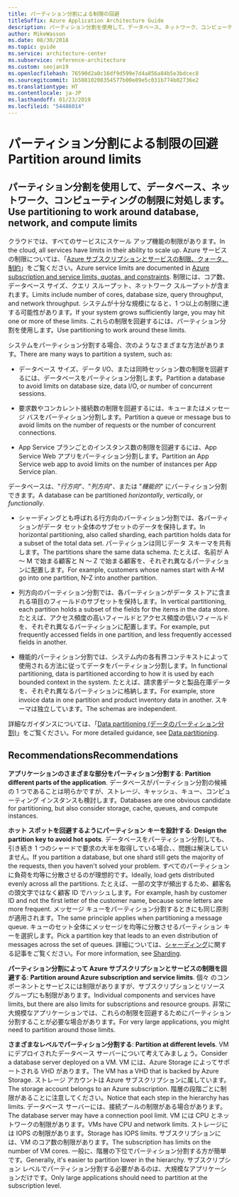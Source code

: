 ```yaml
---
title: パーティション分割による制限の回避
titleSuffix: Azure Application Architecture Guide
description: パーティション分割を使用して、データベース、ネットワーク、コンピューティングの制限に対処します。
author: MikeWasson
ms.date: 08/30/2018
ms.topic: guide
ms.service: architecture-center
ms.subservice: reference-architecture
ms.custom: seojan19
ms.openlocfilehash: 76590d2a0c16df9d599e7d4a856a84b5e3bdcec8
ms.sourcegitcommit: 1b50810208354577b00e89e5c031b774b02736e2
ms.translationtype: HT
ms.contentlocale: ja-JP
ms.lasthandoff: 01/23/2019
ms.locfileid: "54486014"
---
```

# <a name="partition-around-limits"></a><span data-ttu-id="2a569-103">パーティション分割による制限の回避</span><span class="sxs-lookup"><span data-stu-id="2a569-103">Partition around limits</span></span>

## <a name="use-partitioning-to-work-around-database-network-and-compute-limits"></a><span data-ttu-id="2a569-104">パーティション分割を使用して、データベース、ネットワーク、コンピューティングの制限に対処します。</span><span class="sxs-lookup"><span data-stu-id="2a569-104">Use partitioning to work around database, network, and compute limits</span></span>

<span data-ttu-id="2a569-105">クラウドでは、すべてのサービスにスケール アップ機能の制限があります。</span><span class="sxs-lookup"><span data-stu-id="2a569-105">In the cloud, all services have limits in their ability to scale up.</span></span> <span data-ttu-id="2a569-106">Azure サービスの制限については、「[Azure サブスクリプションとサービスの制限、クォータ、制約][azure-limits]」をご覧ください。</span><span class="sxs-lookup"><span data-stu-id="2a569-106">Azure service limits are documented in [Azure subscription and service limits, quotas, and constraints][azure-limits].</span></span> <span data-ttu-id="2a569-107">制限には、コア数、データベース サイズ、クエリ スループット、ネットワーク スループットが含まれます。</span><span class="sxs-lookup"><span data-stu-id="2a569-107">Limits include number of cores, database size, query throughput, and network throughput.</span></span> <span data-ttu-id="2a569-108">システムが十分な規模になると、1 つ以上の制限に達する可能性があります。</span><span class="sxs-lookup"><span data-stu-id="2a569-108">If your system grows sufficiently large, you may hit one or more of these limits.</span></span> <span data-ttu-id="2a569-109">これらの制限を回避するには、パーティション分割を使用します。</span><span class="sxs-lookup"><span data-stu-id="2a569-109">Use partitioning to work around these limits.</span></span>

<span data-ttu-id="2a569-110">システムをパーティション分割する場合、次のようなさまざまな方法があります。</span><span class="sxs-lookup"><span data-stu-id="2a569-110">There are many ways to partition a system, such as:</span></span>

- <span data-ttu-id="2a569-111">データベース サイズ、データ I/O、または同時セッション数の制限を回避するには、データベースをパーティション分割します。</span><span class="sxs-lookup"><span data-stu-id="2a569-111">Partition a database to avoid limits on database size, data I/O, or number of concurrent sessions.</span></span>

- <span data-ttu-id="2a569-112">要求数やコンカレント接続数の制限を回避するには、キューまたはメッセージ バスをパーティション分割します。</span><span class="sxs-lookup"><span data-stu-id="2a569-112">Partition a queue or message bus to avoid limits on the number of requests or the number of concurrent connections.</span></span>

- <span data-ttu-id="2a569-113">App Service プランごとのインスタンス数の制限を回避するには、App Service Web アプリをパーティション分割します。</span><span class="sxs-lookup"><span data-stu-id="2a569-113">Partition an App Service web app to avoid limits on the number of instances per App Service plan.</span></span>

<span data-ttu-id="2a569-114">データベースは、"*行方向*"、"*列方向*"、または "*機能的*" にパーティション分割できます。</span><span class="sxs-lookup"><span data-stu-id="2a569-114">A database can be partitioned *horizontally*, *vertically*, or *functionally*.</span></span>

- <span data-ttu-id="2a569-115">シャーディングとも呼ばれる行方向のパーティション分割では、各パーティションがデータ セット全体のサブセットのデータを保持します。</span><span class="sxs-lookup"><span data-stu-id="2a569-115">In horizontal partitioning, also called sharding, each partition holds data for a subset of the total data set.</span></span> <span data-ttu-id="2a569-116">パーティションは同じデータ スキーマを共有します。</span><span class="sxs-lookup"><span data-stu-id="2a569-116">The partitions share the same data schema.</span></span> <span data-ttu-id="2a569-117">たとえば、名前が A ～ M で始まる顧客と N ～ Z で始まる顧客を、それぞれ異なるパーティションに配置します。</span><span class="sxs-lookup"><span data-stu-id="2a569-117">For example, customers whose names start with A&ndash;M go into one partition, N&ndash;Z into another partition.</span></span>

- <span data-ttu-id="2a569-118">列方向のパーティション分割では、各パーティションがデータ ストアに含まれる項目のフィールドのサブセットを保持します。</span><span class="sxs-lookup"><span data-stu-id="2a569-118">In vertical partitioning, each partition holds a subset of the fields for the items in the data store.</span></span> <span data-ttu-id="2a569-119">たとえば、アクセス頻度の高いフィールドとアクセス頻度の低いフィールドを、それぞれ異なるパーティションに配置します。</span><span class="sxs-lookup"><span data-stu-id="2a569-119">For example, put frequently accessed fields in one partition, and less frequently accessed fields in another.</span></span>

- <span data-ttu-id="2a569-120">機能的パーティション分割では、システム内の各有界コンテキストによって使用される方法に従ってデータをパーティション分割します。</span><span class="sxs-lookup"><span data-stu-id="2a569-120">In functional partitioning, data is partitioned according to how it is used by each bounded context in the system.</span></span> <span data-ttu-id="2a569-121">たとえば、請求書データと製品在庫データを、それぞれ異なるパーティションに格納します。</span><span class="sxs-lookup"><span data-stu-id="2a569-121">For example, store invoice data in one partition and product inventory data in another.</span></span> <span data-ttu-id="2a569-122">スキーマは独立しています。</span><span class="sxs-lookup"><span data-stu-id="2a569-122">The schemas are independent.</span></span>

<span data-ttu-id="2a569-123">詳細なガイダンスについては、「[Data partitioning (データのパーティション分割)][data-partitioning-guidance]」をご覧ください。</span><span class="sxs-lookup"><span data-stu-id="2a569-123">For more detailed guidance, see [Data partitioning][data-partitioning-guidance].</span></span>

## <a name="recommendations"></a><span data-ttu-id="2a569-124">Recommendations</span><span class="sxs-lookup"><span data-stu-id="2a569-124">Recommendations</span></span>

<span data-ttu-id="2a569-125">**アプリケーションのさまざまな部分をパーティション分割する**: </span><span class="sxs-lookup"><span data-stu-id="2a569-125">**Partition different parts of the application**.</span></span> <span data-ttu-id="2a569-126">データベースがパーティション分割の候補の 1 つであることは明らかですが、ストレージ、キャッシュ、キュー、コンピューティング インスタンスも検討します。</span><span class="sxs-lookup"><span data-stu-id="2a569-126">Databases are one obvious candidate for partitioning, but also consider storage, cache, queues, and compute instances.</span></span>

<span data-ttu-id="2a569-127">**ホット スポットを回避するようにパーティション キーを設計する**: </span><span class="sxs-lookup"><span data-stu-id="2a569-127">**Design the partition key to avoid hot spots**.</span></span> <span data-ttu-id="2a569-128">データベースをパーティション分割しても、引き続き 1 つのシャードで要求の大半を取得している場合、、問題は解決していません。</span><span class="sxs-lookup"><span data-stu-id="2a569-128">If you partition a database, but one shard still gets the majority of the requests, then you haven't solved your problem.</span></span> <span data-ttu-id="2a569-129">すべてのパーティションに負荷を均等に分散させるのが理想的です。</span><span class="sxs-lookup"><span data-stu-id="2a569-129">Ideally, load gets distributed evenly across all the partitions.</span></span> <span data-ttu-id="2a569-130">たとえば、一部の文字が頻出するため、顧客名の頭文字ではなく顧客 ID でハッシュします。</span><span class="sxs-lookup"><span data-stu-id="2a569-130">For example, hash by customer ID and not the first letter of the customer name, because some letters are more frequent.</span></span> <span data-ttu-id="2a569-131">メッセージ キューをパーティション分割するときにも同じ原則が適用されます。</span><span class="sxs-lookup"><span data-stu-id="2a569-131">The same principle applies when partitioning a message queue.</span></span> <span data-ttu-id="2a569-132">キューのセット全体にメッセージを均等に分散させるパーティション キーを選択します。</span><span class="sxs-lookup"><span data-stu-id="2a569-132">Pick a partition key that leads to an even distribution of messages across the set of queues.</span></span> <span data-ttu-id="2a569-133">詳細については、[シャーディング][sharding]に関する記事をご覧ください。</span><span class="sxs-lookup"><span data-stu-id="2a569-133">For more information, see [Sharding][sharding].</span></span>

<span data-ttu-id="2a569-134">**パーティション分割によって Azure サブスクリプションとサービスの制限を回避する**: </span><span class="sxs-lookup"><span data-stu-id="2a569-134">**Partition around Azure subscription and service limits**.</span></span> <span data-ttu-id="2a569-135">個々 のコンポーネントとサービスには制限がありますが、サブスクリプションとリソース グループにも制限があります。</span><span class="sxs-lookup"><span data-stu-id="2a569-135">Individual components and services have limits, but there are also limits for subscriptions and resource groups.</span></span> <span data-ttu-id="2a569-136">非常に大規模なアプリケーションでは、これらの制限を回避するためにパーティション分割することが必要な場合があります。</span><span class="sxs-lookup"><span data-stu-id="2a569-136">For very large applications, you might need to partition around those limits.</span></span>

<span data-ttu-id="2a569-137">**さまざまなレベルでパーティション分割する**: </span><span class="sxs-lookup"><span data-stu-id="2a569-137">**Partition at different levels**.</span></span> <span data-ttu-id="2a569-138">VM にデプロイされたデータベース サーバーについて考えてみましょう。</span><span class="sxs-lookup"><span data-stu-id="2a569-138">Consider a database server deployed on a VM.</span></span> <span data-ttu-id="2a569-139">VM には、Azure Storage によってサポートされる VHD があります。</span><span class="sxs-lookup"><span data-stu-id="2a569-139">The VM has a VHD that is backed by Azure Storage.</span></span> <span data-ttu-id="2a569-140">ストレージ アカウントは Azure サブスクリプションに属しています。</span><span class="sxs-lookup"><span data-stu-id="2a569-140">The storage account belongs to an Azure subscription.</span></span> <span data-ttu-id="2a569-141">階層の段階ごとに制限があることに注意してください。</span><span class="sxs-lookup"><span data-stu-id="2a569-141">Notice that each step in the hierarchy has limits.</span></span> <span data-ttu-id="2a569-142">データベース サーバーには、接続プールの制限がある場合があります。</span><span class="sxs-lookup"><span data-stu-id="2a569-142">The database server may have a connection pool limit.</span></span> <span data-ttu-id="2a569-143">VM には CPU とネットワークの制限があります。</span><span class="sxs-lookup"><span data-stu-id="2a569-143">VMs have CPU and network limits.</span></span> <span data-ttu-id="2a569-144">ストレージには IOPS の制限があります。</span><span class="sxs-lookup"><span data-stu-id="2a569-144">Storage has IOPS limits.</span></span> <span data-ttu-id="2a569-145">サブスクリプションには、VM のコア数の制限があります。</span><span class="sxs-lookup"><span data-stu-id="2a569-145">The subscription has limits on the number of VM cores.</span></span> <span data-ttu-id="2a569-146">一般に、階層の下位でパーティション分割する方が簡単です。</span><span class="sxs-lookup"><span data-stu-id="2a569-146">Generally, it's easier to partition lower in the hierarchy.</span></span> <span data-ttu-id="2a569-147">サブスクリプション レベルでパーティション分割する必要があるのは、大規模なアプリケーションだけです。</span><span class="sxs-lookup"><span data-stu-id="2a569-147">Only large applications should need to partition at the subscription level.</span></span>

<!-- links -->

[azure-limits]: /azure/azure-subscription-service-limits
[data-partitioning-guidance]: ../../best-practices/data-partitioning.md
[sharding]: ../../patterns/sharding.md
